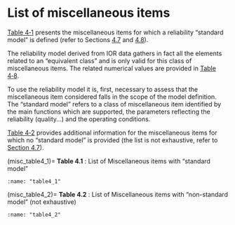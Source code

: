 # List of miscellaneous items

[Table 4‑1](misc_table4_1) presents the miscellaneous items for which a reliability “standard model” is defined (refer to Sections [4.7](07_basic_fr_derivation_nsm_misc.md) and [4.8](08_reliability_data_sm_misc.md)).

The reliability model derived from IOR data gathers in fact all the elements related to an “equivalent class” and is only valid for this class of miscellaneous items. The related numerical values are provided in [Table 4‑8](misc_table4_8).

To use the reliability model it is, first, necessary to assess that the miscellaneous item considered falls in the scope of the model definition. The “standard model” refers to a class of miscellaneous item identified by the main functions which are supported, the parameters reflecting the reliability (quality…) and the operating conditions.

[Table 4‑2](table4_2) provides additional information for the miscellaneous items for which no “standard model” is provided (the list is not exhaustive, refer to [Section 4.7](07_basic_fr_derivation_nsm_misc.md)).

(misc_table4_1)=
**Table 4.1** : List of Miscellaneous items with “standard model”

```{glue:figure} table4_1
:name: "table4_1"
```

(misc_table4_2)=
**Table 4.2** : List of Miscellaneous items with “non-standard model” (not exhaustive)

```{glue:figure} table4_2
:name: "table4_2"
```